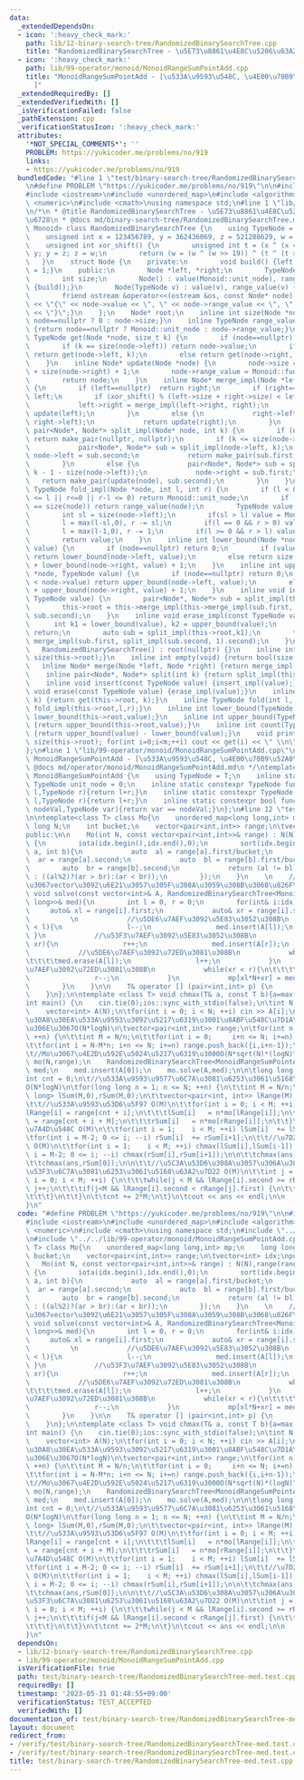 ```yaml
---
data:
  _extendedDependsOn:
  - icon: ':heavy_check_mark:'
    path: lib/12-binary-search-tree/RandomizedBinarySearchTree.cpp
    title: "RandomizedBinarySearchTree - \u5E73\u8861\u4E8C\u5206\u63A2\u7D22\u6728"
  - icon: ':heavy_check_mark:'
    path: lib/99-operator/monoid/MonoidRangeSumPointAdd.cpp
    title: "MonoidRangeSumPointAdd - [\u533A\u9593\u548C, \u4E00\u70B9\u52A0\u7B97\
      ]"
  _extendedRequiredBy: []
  _extendedVerifiedWith: []
  _isVerificationFailed: false
  _pathExtension: cpp
  _verificationStatusIcon: ':heavy_check_mark:'
  attributes:
    '*NOT_SPECIAL_COMMENTS*': ''
    PROBLEM: https://yukicoder.me/problems/no/919
    links:
    - https://yukicoder.me/problems/no/919
  bundledCode: "#line 1 \"test/binary-search-tree/RandomizedBinarySearchTree-med.test.cpp\"\
    \n#define PROBLEM \"https://yukicoder.me/problems/no/919\"\n\n#include <vector>\n\
    #include <iostream>\n#include <unordered_map>\n#include <algorithm>\n#include\
    \ <numeric>\n#include <cmath>\nusing namespace std;\n#line 1 \"lib/12-binary-search-tree/RandomizedBinarySearchTree.cpp\"\
    \n/*\n * @title RandomizedBinarySearchTree - \u5E73\u8861\u4E8C\u5206\u63A2\u7D22\
    \u6728\n * @docs md/binary-search-tree/RandomizedBinarySearchTree.md\n */\ntemplate<class\
    \ Monoid> class RandomizedBinarySearchTree {\n    using TypeNode = typename Monoid::TypeNode;\n\
    \    unsigned int x = 123456789, y = 362436069, z = 521288629, w = 88675123;\n\
    \    unsigned int xor_shift() {\n        unsigned int t = (x ^ (x << 11)); x =\
    \ y; y = z; z = w;\n        return (w = (w ^ (w >> 19)) ^ (t ^ (t >> 8)));\n \
    \   }\n    struct Node {\n    private:\n        void build() {left = right = nullptr;size\
    \ = 1;}\n    public:\n        Node *left, *right;\n        TypeNode value, range_value;\n\
    \        int size;\n        Node() : value(Monoid::unit_node), range_value(Monoid::unit_node)\
    \ {build();}\n        Node(TypeNode v) : value(v), range_value(v) {build();}\n\
    \        friend ostream &operator<<(ostream &os, const Node* node) {return os\
    \ << \"{\" << node->value << \", \" << node->range_value << \", \" << node->size\
    \ << \"}\";}\n    };\n    Node* root;\n    inline int size(Node *node) {return\
    \ node==nullptr ? 0 : node->size;}\n    inline TypeNode range_value(Node *node)\
    \ {return node==nullptr ? Monoid::unit_node : node->range_value;}\n    inline\
    \ TypeNode get(Node *node, size_t k) {\n        if (node==nullptr) return Monoid::unit_node;\n\
    \        if (k == size(node->left)) return node->value;\n        if (k < size(node->left))\
    \ return get(node->left, k);\n        else return get(node->right, k-1 - size(node->left));\n\
    \    }\n    inline Node* update(Node *node) {\n        node->size = size(node->left)\
    \ + size(node->right) + 1;\n        node->range_value = Monoid::func_fold(Monoid::func_fold(range_value(node->left),node->value),range_value(node->right));\n\
    \        return node;\n    }\n    inline Node* merge_impl(Node *left, Node *right)\
    \ {\n        if (left==nullptr)  return right;\n        if (right==nullptr) return\
    \ left;\n        if (xor_shift() % (left->size + right->size) < left->size) {\n\
    \            left->right = merge_impl(left->right, right);\n            return\
    \ update(left);\n        }\n        else {\n            right->left = merge_impl(left,\
    \ right->left);\n            return update(right);\n        }\n    }\n    inline\
    \ pair<Node*, Node*> split_impl(Node* node, int k) {\n        if (node==nullptr)\
    \ return make_pair(nullptr, nullptr);\n        if (k <= size(node->left)) {\n\
    \            pair<Node*, Node*> sub = split_impl(node->left, k);\n           \
    \ node->left = sub.second;\n            return make_pair(sub.first, update(node));\n\
    \        }\n        else {\n            pair<Node*, Node*> sub = split_impl(node->right,\
    \ k - 1 - size(node->left));\n            node->right = sub.first;\n         \
    \   return make_pair(update(node), sub.second);\n        }\n    }\n    inline\
    \ TypeNode fold_impl(Node *node, int l, int r) {\n        if (l < 0 || size(node)\
    \ <= l || r<=0 || r-l <= 0) return Monoid::unit_node;\n        if (l == 0 && r\
    \ == size(node)) return range_value(node);\n        TypeNode value = Monoid::unit_node;\n\
    \        int sl = size(node->left);\n        if(sl > l) value = Monoid::func_fold(value,fold_impl(node->left,l,min(sl,r)));\n\
    \        l = max(l-sl,0), r -= sl;\n        if(l == 0 && r > 0) value = Monoid::func_fold(value,node->value);\n\
    \        l = max(l-1,0), r -= 1;\n        if(l >= 0 && r > l) value = Monoid::func_fold(value,fold_impl(node->right,l,r));\n\
    \        return value;\n    }\n    inline int lower_bound(Node *node, TypeNode\
    \ value) {\n        if (node==nullptr) return 0;\n        if (value <= node->value)\
    \ return lower_bound(node->left, value);\n        else return size(node->left)\
    \ + lower_bound(node->right, value) + 1;\n    }\n    inline int upper_bound(Node\
    \ *node, TypeNode value) {\n        if (node==nullptr) return 0;\n        if (value\
    \ < node->value) return upper_bound(node->left, value);\n        else return size(node->left)\
    \ + upper_bound(node->right, value) + 1;\n    }\n    inline void insert_impl(const\
    \ TypeNode value) {\n        pair<Node*, Node*> sub = split_impl(this->root, lower_bound(this->root,value));\n\
    \        this->root = this->merge_impl(this->merge_impl(sub.first, new Node(value)),\
    \ sub.second);\n    }\n    inline void erase_impl(const TypeNode value) {\n  \
    \      int k1 = lower_bound(value), k2 = upper_bound(value);\n        if(k1==k2)\
    \ return;\n        auto sub = split_impl(this->root,k1);\n        this->root =\
    \ merge_impl(sub.first, split_impl(sub.second, 1).second);\n    }\npublic:\n \
    \   RandomizedBinarySearchTree() : root(nullptr) {}\n    inline int size() {return\
    \ size(this->root);}\n    inline int empty(void) {return bool(size()==0);}\n \
    \   inline Node* merge(Node *left, Node *right) {return merge_impl(left,right);}\n\
    \    inline pair<Node*, Node*> split(int k) {return split_impl(this->root,k);}\n\
    \    inline void insert(const TypeNode value) {insert_impl(value);}\n    inline\
    \ void erase(const TypeNode value) {erase_impl(value);}\n    inline TypeNode get(size_t\
    \ k) {return get(this->root, k);}\n    inline TypeNode fold(int l, int r) {return\
    \ fold_impl(this->root,l,r);}\n    inline int lower_bound(TypeNode value) {return\
    \ lower_bound(this->root,value);}\n    inline int upper_bound(TypeNode value)\
    \ {return upper_bound(this->root,value);}\n    inline int count(TypeNode value)\
    \ {return upper_bound(value) - lower_bound(value);}\n    void print() {int m =\
    \ size(this->root); for(int i=0;i<m;++i) cout << get(i) << \" \\n\"[i==m-1];}\n\
    };\n#line 1 \"lib/99-operator/monoid/MonoidRangeSumPointAdd.cpp\"\n/*\n * @title\
    \ MonoidRangeSumPointAdd - [\u533A\u9593\u548C, \u4E00\u70B9\u52A0\u7B97]\n *\
    \ @docs md/operator/monoid/MonoidRangeSumPointAdd.md\n */\ntemplate<class T> struct\
    \ MonoidRangeSumPointAdd {\n    using TypeNode = T;\n    inline static constexpr\
    \ TypeNode unit_node = 0;\n    inline static constexpr TypeNode func_fold(TypeNode\
    \ l,TypeNode r){return l+r;}\n    inline static constexpr TypeNode func_operate(TypeNode\
    \ l,TypeNode r){return l+r;}\n    inline static constexpr bool func_check(TypeNode\
    \ nodeVal,TypeNode var){return var == nodeVal;}\n};\n#line 12 \"test/binary-search-tree/RandomizedBinarySearchTree-med.test.cpp\"\
    \n\ntemplate<class T> class Mo{\n    unordered_map<long long,int> mp;\n    long\
    \ long N;\n    int bucket;\n    vector<pair<int,int>> range;\n\tvector<int> idx;\n\
    public:\n\n    Mo(int N, const vector<pair<int,int>>& range) : N(N),range(range),idx(range.size()),bucket(sqrt(N))\
    \ {\n        iota(idx.begin(),idx.end(),0);\n        sort(idx.begin(),idx.end(),[&](int\
    \ a, int b){\n            auto  al = range[a].first/bucket;\n            auto\
    \  ar = range[a].second;\n            auto  bl = range[b].first/bucket;\n    \
    \        auto  br = range[b].second;\n            return (al != bl) ? (al < bl)\
    \ : ((al%2)?(ar > br):(ar < br));\n        });\n    }\n    \n    //\u53C2\u7167\
    \u3067vector\u3092\u6E21\u3057\u305F\u308A\u3059\u308B\u3068\u826F\u3044\n   \
    \ void solve(const vector<int>& A, RandomizedBinarySearchTree<MonoidRangeSumPointAdd<long\
    \ long>>& med){\n        int l = 0, r = 0;\n        for(int& i:idx){\n       \
    \     auto& xl = range[i].first;\n            auto& xr = range[i].second;\n  \
    \          \n            //\u5DE6\u7AEF\u3092\u5E83\u3052\u308B\n            while(xl\
    \ < l){\n                l--;\n                med.insert(A[l]);\n           \
    \ }\n            //\u53F3\u7AEF\u3092\u5E83\u3052\u308B\n            while(r <\
    \ xr){\n                r++;\n                med.insert(A[r]);\n            }\n\
    \            //\u5DE6\u7AEF\u3092\u72ED\u3081\u308B\n            while(l < xl){\n\
    \t\t\t\tmed.erase(A[l]);\n                l++;\n            }\n            //\u53F3\
    \u7AEF\u3092\u72ED\u3081\u308B\n            while(xr < r){\n\t\t\t\tmed.erase(A[r]);\n\
    \                r--;\n            }\n            mp[xl*N+xr] = med.get((xr-xl)/2);\n\
    \        }\n    }\n\n    T& operator [] (pair<int,int> p) {\n        return mp[p.first*N+p.second];\n\
    \    }\n};\n\ntemplate <class T> void chmax(T& a, const T b){a=max(a,b);}\n\n\
    int main() {\n    cin.tie(0);ios::sync_with_stdio(false);\n\tint N; cin >> N;\n\
    \    vector<int> A(N);\n\tfor(int i = 0; i < N; ++i) cin >> A[i];\n\n\t//\u30AF\
    \u30A8\u30EA\u533A\u9593\u3092\u5217\u6319\u3001\u8ABF\u548C\u7D1A\u6570\u306A\
    \u306E\u3067O(N*logN)\n\tvector<pair<int,int>> range;\n\tfor(int n = 1; n <= N;\
    \ ++n) {\n\t\tint M = N/n;\n\t\tfor(int i = 0;     i+n <= N; i+=n) range.push_back({i,i+n-1});\n\
    \t\tfor(int i = N-M*n; i+n <= N; i+=n) range.push_back({i,i+n-1});\n\t}\n\n\t\n\
    \t//Mo\u3067\u4E2D\u592E\u5024\u5217\u6319\u3000O(N*sqrt(N)*(logN)^2)\n    Mo<int>\
    \ mo(N,range);\n    RandomizedBinarySearchTree<MonoidRangeSumPointAdd<long long>>\
    \ med;\n    med.insert(A[0]);\n    mo.solve(A,med);\n\n\tlong long ans = 0;\n\t\
    int cnt = 0;\n\t//\u533A\u9593\u9577\u6C7A\u3081\u6253\u3061\u5168\u63A2\u7D22\
    O(N*logN)\n\tfor(long long n = 1; n <= N; ++n) {\n\t\tint M = N/n;\n\t\tvector<long\
    \ long> lSum(M,0),rSum(M,0);\n\t\tvector<pair<int, int>> lRange(M),rRange(M);\n\
    \t\t//\u533A\u9593\u53D6\u5F97 O(M)\n\t\tfor(int i = 0; i < M; ++i) {\n\t\t\t\
    lRange[i] = range[cnt + i];\n\t\t\tlSum[i]   = n*mo[lRange[i]];\n\t\t\trRange[i]\
    \ = range[cnt + i + M];\n\t\t\trSum[i]   = n*mo[rRange[i]];\n\t\t}\n\t\t//\u7D2F\
    \u7A4D\u548C O(M)\n\t\tfor(int i = 1;    i < M; ++i) lSum[i]  += lSum[i-1];\n\t\
    \tfor(int i = M-2; 0 <= i; --i) rSum[i]  += rSum[i+1];\n\t\t//\u7D2F\u7A4Dmax\
    \ O(M)\n\t\tfor(int i = 1;    i < M; ++i) chmax(lSum[i],lSum[i-1]);\n\t\tfor(int\
    \ i = M-2; 0 <= i; --i) chmax(rSum[i],rSum[i+1]);\n\n\t\tchmax(ans,lSum[M-1]);\n\
    \t\tchmax(ans,rSum[0]);\n\n\t\t//\u5C3A\u53D6\u308A\u3057\u306A\u304C\u3089\u5DE6\
    \u53F3\u6C7A\u3081\u6253\u3061\u5168\u63A2\u7D22 O(M)\n\t\tint j = 0;\n\t\tfor(int\
    \ i = 0; i < M; ++i) {\n\t\t\twhile(j < M && lRange[i].second >= rRange[j].first)\
    \ j++;\n\t\t\tif(j<M && lRange[i].second < rRange[j].first) {\n\t\t\t\tchmax(ans,lSum[i]+rSum[j]);\n\
    \t\t\t}\n\t\t}\n\t\tcnt += 2*M;\n\t}\n\tcout << ans << endl;\n\n    return 0;\n\
    }\n"
  code: "#define PROBLEM \"https://yukicoder.me/problems/no/919\"\n\n#include <vector>\n\
    #include <iostream>\n#include <unordered_map>\n#include <algorithm>\n#include\
    \ <numeric>\n#include <cmath>\nusing namespace std;\n#include \"../../lib/12-binary-search-tree/RandomizedBinarySearchTree.cpp\"\
    \n#include \"../../lib/99-operator/monoid/MonoidRangeSumPointAdd.cpp\"\n\ntemplate<class\
    \ T> class Mo{\n    unordered_map<long long,int> mp;\n    long long N;\n    int\
    \ bucket;\n    vector<pair<int,int>> range;\n\tvector<int> idx;\npublic:\n\n \
    \   Mo(int N, const vector<pair<int,int>>& range) : N(N),range(range),idx(range.size()),bucket(sqrt(N))\
    \ {\n        iota(idx.begin(),idx.end(),0);\n        sort(idx.begin(),idx.end(),[&](int\
    \ a, int b){\n            auto  al = range[a].first/bucket;\n            auto\
    \  ar = range[a].second;\n            auto  bl = range[b].first/bucket;\n    \
    \        auto  br = range[b].second;\n            return (al != bl) ? (al < bl)\
    \ : ((al%2)?(ar > br):(ar < br));\n        });\n    }\n    \n    //\u53C2\u7167\
    \u3067vector\u3092\u6E21\u3057\u305F\u308A\u3059\u308B\u3068\u826F\u3044\n   \
    \ void solve(const vector<int>& A, RandomizedBinarySearchTree<MonoidRangeSumPointAdd<long\
    \ long>>& med){\n        int l = 0, r = 0;\n        for(int& i:idx){\n       \
    \     auto& xl = range[i].first;\n            auto& xr = range[i].second;\n  \
    \          \n            //\u5DE6\u7AEF\u3092\u5E83\u3052\u308B\n            while(xl\
    \ < l){\n                l--;\n                med.insert(A[l]);\n           \
    \ }\n            //\u53F3\u7AEF\u3092\u5E83\u3052\u308B\n            while(r <\
    \ xr){\n                r++;\n                med.insert(A[r]);\n            }\n\
    \            //\u5DE6\u7AEF\u3092\u72ED\u3081\u308B\n            while(l < xl){\n\
    \t\t\t\tmed.erase(A[l]);\n                l++;\n            }\n            //\u53F3\
    \u7AEF\u3092\u72ED\u3081\u308B\n            while(xr < r){\n\t\t\t\tmed.erase(A[r]);\n\
    \                r--;\n            }\n            mp[xl*N+xr] = med.get((xr-xl)/2);\n\
    \        }\n    }\n\n    T& operator [] (pair<int,int> p) {\n        return mp[p.first*N+p.second];\n\
    \    }\n};\n\ntemplate <class T> void chmax(T& a, const T b){a=max(a,b);}\n\n\
    int main() {\n    cin.tie(0);ios::sync_with_stdio(false);\n\tint N; cin >> N;\n\
    \    vector<int> A(N);\n\tfor(int i = 0; i < N; ++i) cin >> A[i];\n\n\t//\u30AF\
    \u30A8\u30EA\u533A\u9593\u3092\u5217\u6319\u3001\u8ABF\u548C\u7D1A\u6570\u306A\
    \u306E\u3067O(N*logN)\n\tvector<pair<int,int>> range;\n\tfor(int n = 1; n <= N;\
    \ ++n) {\n\t\tint M = N/n;\n\t\tfor(int i = 0;     i+n <= N; i+=n) range.push_back({i,i+n-1});\n\
    \t\tfor(int i = N-M*n; i+n <= N; i+=n) range.push_back({i,i+n-1});\n\t}\n\n\t\n\
    \t//Mo\u3067\u4E2D\u592E\u5024\u5217\u6319\u3000O(N*sqrt(N)*(logN)^2)\n    Mo<int>\
    \ mo(N,range);\n    RandomizedBinarySearchTree<MonoidRangeSumPointAdd<long long>>\
    \ med;\n    med.insert(A[0]);\n    mo.solve(A,med);\n\n\tlong long ans = 0;\n\t\
    int cnt = 0;\n\t//\u533A\u9593\u9577\u6C7A\u3081\u6253\u3061\u5168\u63A2\u7D22\
    O(N*logN)\n\tfor(long long n = 1; n <= N; ++n) {\n\t\tint M = N/n;\n\t\tvector<long\
    \ long> lSum(M,0),rSum(M,0);\n\t\tvector<pair<int, int>> lRange(M),rRange(M);\n\
    \t\t//\u533A\u9593\u53D6\u5F97 O(M)\n\t\tfor(int i = 0; i < M; ++i) {\n\t\t\t\
    lRange[i] = range[cnt + i];\n\t\t\tlSum[i]   = n*mo[lRange[i]];\n\t\t\trRange[i]\
    \ = range[cnt + i + M];\n\t\t\trSum[i]   = n*mo[rRange[i]];\n\t\t}\n\t\t//\u7D2F\
    \u7A4D\u548C O(M)\n\t\tfor(int i = 1;    i < M; ++i) lSum[i]  += lSum[i-1];\n\t\
    \tfor(int i = M-2; 0 <= i; --i) rSum[i]  += rSum[i+1];\n\t\t//\u7D2F\u7A4Dmax\
    \ O(M)\n\t\tfor(int i = 1;    i < M; ++i) chmax(lSum[i],lSum[i-1]);\n\t\tfor(int\
    \ i = M-2; 0 <= i; --i) chmax(rSum[i],rSum[i+1]);\n\n\t\tchmax(ans,lSum[M-1]);\n\
    \t\tchmax(ans,rSum[0]);\n\n\t\t//\u5C3A\u53D6\u308A\u3057\u306A\u304C\u3089\u5DE6\
    \u53F3\u6C7A\u3081\u6253\u3061\u5168\u63A2\u7D22 O(M)\n\t\tint j = 0;\n\t\tfor(int\
    \ i = 0; i < M; ++i) {\n\t\t\twhile(j < M && lRange[i].second >= rRange[j].first)\
    \ j++;\n\t\t\tif(j<M && lRange[i].second < rRange[j].first) {\n\t\t\t\tchmax(ans,lSum[i]+rSum[j]);\n\
    \t\t\t}\n\t\t}\n\t\tcnt += 2*M;\n\t}\n\tcout << ans << endl;\n\n    return 0;\n\
    }\n"
  dependsOn:
  - lib/12-binary-search-tree/RandomizedBinarySearchTree.cpp
  - lib/99-operator/monoid/MonoidRangeSumPointAdd.cpp
  isVerificationFile: true
  path: test/binary-search-tree/RandomizedBinarySearchTree-med.test.cpp
  requiredBy: []
  timestamp: '2023-05-31 01:48:55+09:00'
  verificationStatus: TEST_ACCEPTED
  verifiedWith: []
documentation_of: test/binary-search-tree/RandomizedBinarySearchTree-med.test.cpp
layout: document
redirect_from:
- /verify/test/binary-search-tree/RandomizedBinarySearchTree-med.test.cpp
- /verify/test/binary-search-tree/RandomizedBinarySearchTree-med.test.cpp.html
title: test/binary-search-tree/RandomizedBinarySearchTree-med.test.cpp
---
```

